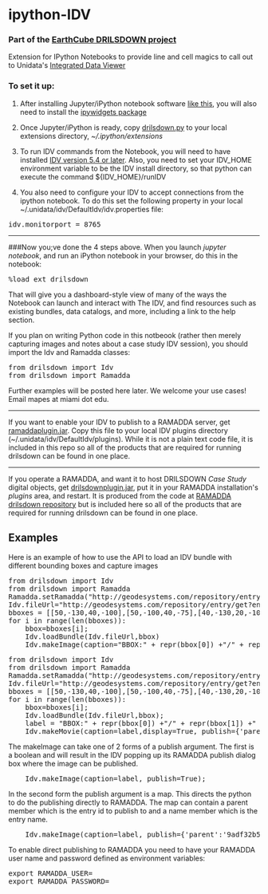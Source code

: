 # ipython-IDV
### Part of the [EarthCube DRILSDOWN project](https://brianmapes.github.io/EarthCube-DRILSDOWN/)

Extension for IPython Notebooks to provide line and cell magics to call out to Unidata's [Integrated Data Viewer](https://github.com/Unidata/IDV) 

### To set it up:

1. After installing Jupyter/iPython notebook software [like this](https://jupyter-notebook-beginner-guide.readthedocs.io/en/latest/), you will also need to install the [ipywidgets package](https://ipywidgets.readthedocs.io/en/latest/user_install.html)

2. Once Jupyter/iPython is ready, copy [drilsdown.py](https://github.com/Unidata/ipython-IDV/blob/master/drilsdown.py) to your local extensions directory, _~/.ipython/extensions_

3. To run IDV commands from the Notebook, you will need to have installed [IDV version 5.4 or later](http://www.unidata.ucar.edu/software/idv/nightly/). Also, you need to set your IDV_HOME environment variable to be the IDV install directory, so that python can execute the command ${IDV_HOME}/runIDV

4. You also need to configure your IDV to accept connections from the ipython notebook. To do this set the following property in your local ~/.unidata/idv/DefaultIdv/idv.properties file:

<pre>
idv.monitorport = 8765
</pre>


--------
###Now you;ve done the 4 steps above. 
When you launch _jupyter notebook_, and run an iPython notebook in your browser, do this in the notebook:

<pre>
%load_ext drilsdown
</pre>

That will give you a dashboard-style view of many of the ways the Notebook can launch and interact with The IDV, and find resources such as existing bundles, data catalogs, and more, including a link to the help section.


If you plan on writing Python code in this notbeook (rather then merely capturing images and notes about a case study IDV session), you should import the Idv and Ramadda classes:

<pre>
from drilsdown import Idv
from drilsdown import Ramadda
</pre>

Further examples will be posted here later. We welcome your use cases! Email mapes at miami dot edu. 

---------

If you want to enable your IDV to publish to a RAMADDA server, get [ramaddaplugin.jar](https://github.com/Unidata/ipython-IDV/blob/master/ramaddaplugin.jar). Copy this file to your local IDV plugins directory (~/.unidata/idv/DefaultIdv/plugins). While it is not a plain text code file, it is included in this repo so all of the products that are required for running drilsdown can be found in 
one place.

---------

If you operate a RAMADDA, and want it to host DRILSDOWN _Case Study_ digital objects, get [drilsdownplugin.jar](https://github.com/Unidata/ipython-IDV/blob/master/drilsdownplugin.jar), put it in your RAMADDA installation's _plugins_ area, and restart. It is produced from the code at [RAMADDA drilsdown repository](https://github.com/Unidata/drilsdown) but is included here so all of the products that are required for running drilsdown can be found in one place.



<h2>Examples</h2>
Here is an example of how to use the API to load an IDV bundle with different bounding boxes and capture images

<pre>
from drilsdown import Idv
from drilsdown import Ramadda
Ramadda.setRamadda("http://geodesystems.com/repository/entry/show?entryid=12704a38-9a06-4989-aac4-dafbbe13a675")
Idv.fileUrl="http://geodesystems.com/repository/entry/get?entryid=d83e0924-008d-4025-9517-394e9f13712f"
bboxes = [[50,-130,40,-100],[50,-100,40,-75],[40,-130,20,-100],[40,-100,20,-75]]
for i in range(len(bboxes)):
    bbox=bboxes[i];
    Idv.loadBundle(Idv.fileUrl,bbox)
    Idv.makeImage(caption="BBOX:" + repr(bbox[0]) +"/" + repr(bbox[1]) +"  " + repr(bbox[2]) +"/" + repr(bbox[3]))
</pre>


<pre>
from drilsdown import Idv
from drilsdown import Ramadda
Ramadda.setRamadda("http://geodesystems.com/repository/entry/show?entryid=12704a38-9a06-4989-aac4-dafbbe13a675")
Idv.fileUrl="http://geodesystems.com/repository/entry/get?entryid=d83e0924-008d-4025-9517-394e9f13712f"
bboxes = [[50,-130,40,-100],[50,-100,40,-75],[40,-130,20,-100],[40,-100,20,-75]]
for i in range(len(bboxes)):
    bbox=bboxes[i];
    Idv.loadBundle(Idv.fileUrl,bbox);
    label = "BBOX:" + repr(bbox[0]) +"/" + repr(bbox[1]) +"  " + repr(bbox[2]) +"/" + repr(bbox[3]);
    Idv.makeMovie(caption=label,display=True, publish={'parent':'9adf32b5-aad4-4a8d-997e-216b9757d240',"name":"Image #" + repr(i)})
</pre>




The makeImage can take one of 2 forms of a publish argument. The first is a boolean and will result in the IDV popping up its RAMADDA publish dialog box where the image can be published.
<pre>
    Idv.makeImage(caption=label, publish=True);
</pre>

In the second form the publish argument is a map. This directs the python to do the publishing directly to RAMADDA. The map can contain a parent member which is the entry id to publish to and a name member which is the entry name. 

<pre>
    Idv.makeImage(caption=label, publish={'parent':'9adf32b5-aad4-4a8d-997e-216b9757d240',"name":"Image #" + repr(i)})
</pre>

To enable direct publishing to RAMADDA you need to have your RAMADDA user name and password defined as environment variables:

<pre>
export RAMADDA_USER=
export RAMADDA_PASSWORD=
</pre>



